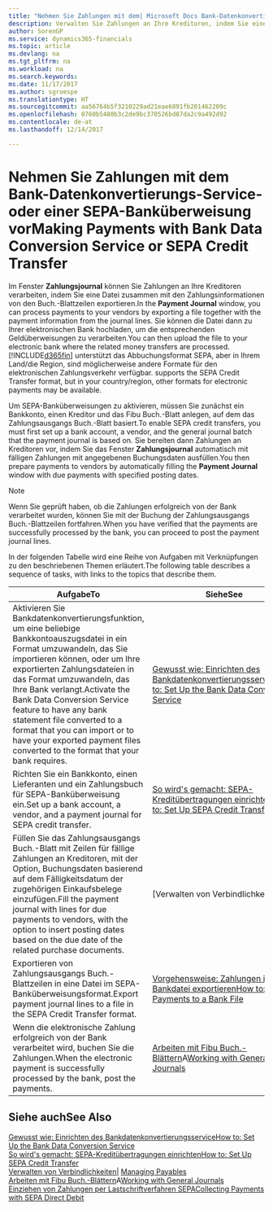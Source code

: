 ```yaml
---
title: "Nehmen Sie Zahlungen mit dem| Microsoft Docs Bank-Datenkonvertierungs-Service- oder einer SEPA-Banküberweisung vor | Microsoft Docs"
description: Verwalten Sie Zahlungen an Ihre Kreditoren, indem Sie eine Datei zusammen mit den Zahlungsinformationen von den Buch.-Blattzeilen exportieren.
author: SorenGP
ms.service: dynamics365-financials
ms.topic: article
ms.devlang: na
ms.tgt_pltfrm: na
ms.workload: na
ms.search.keywords: 
ms.date: 11/17/2017
ms.author: sgroespe
ms.translationtype: HT
ms.sourcegitcommit: aa56764b5f3210229ad21eae6891fb201462209c
ms.openlocfilehash: 0760b5480b3c2de9bc370526bd87da2c9a492d92
ms.contentlocale: de-at
ms.lasthandoff: 12/14/2017

---
```

# <a name="making-payments-with-bank-data-conversion-service-or-sepa-credit-transfer"></a><span data-ttu-id="d1604-103">Nehmen Sie Zahlungen mit dem Bank-Datenkonvertierungs-Service- oder einer SEPA-Banküberweisung vor</span><span class="sxs-lookup"><span data-stu-id="d1604-103">Making Payments with Bank Data Conversion Service or SEPA Credit Transfer</span></span>
<span data-ttu-id="d1604-104">Im Fenster **Zahlungsjournal** können Sie Zahlungen an Ihre Kreditoren verarbeiten, indem Sie eine Datei zusammen mit den Zahlungsinformationen von den Buch.-Blattzeilen exportieren.</span><span class="sxs-lookup"><span data-stu-id="d1604-104">In the **Payment Journal** window, you can process payments to your vendors by exporting a file together with the payment information from the journal lines.</span></span> <span data-ttu-id="d1604-105">Sie können die Datei dann zu Ihrer elektronischen Bank hochladen, um die entsprechenden Geldüberweisungen zu verarbeiten.</span><span class="sxs-lookup"><span data-stu-id="d1604-105">You can then upload the file to your electronic bank where the related money transfers are processed.</span></span> [!INCLUDE[d365fin](includes/d365fin_md.md)]<span data-ttu-id="d1604-106"> unterstützt das Abbuchungsformat SEPA, aber in Ihrem Land/die Region, sind möglicherweise andere Formate für den elektronischen Zahlungsverkehr verfügbar.</span><span class="sxs-lookup"><span data-stu-id="d1604-106"> supports the SEPA Credit Transfer format, but in your country/region, other formats for electronic payments may be available.</span></span>   

 <span data-ttu-id="d1604-107">Um SEPA-Banküberweisungen zu aktivieren, müssen Sie zunächst ein Bankkonto, einen Kreditor und das Fibu Buch.-Blatt anlegen, auf dem das Zahlungsausgangs Buch.-Blatt basiert.</span><span class="sxs-lookup"><span data-stu-id="d1604-107">To enable SEPA credit transfers, you must first set up a bank account, a vendor, and the general journal batch that the payment journal is based on.</span></span> <span data-ttu-id="d1604-108">Sie bereiten dann Zahlungen an Kreditoren vor, indem Sie das Fenster **Zahlungsjournal** automatisch mit fälligen Zahlungen mit angegebenen Buchungsdaten ausfüllen.</span><span class="sxs-lookup"><span data-stu-id="d1604-108">You then prepare payments to vendors by automatically filling the **Payment Journal** window with due payments with specified posting dates.</span></span>  

> [!NOTE]  
>  <span data-ttu-id="d1604-109">Wenn Sie geprüft haben, ob die Zahlungen erfolgreich von der Bank verarbeitet wurden, können Sie mit der Buchung der Zahlungsausgangs Buch.-Blattzeilen fortfahren.</span><span class="sxs-lookup"><span data-stu-id="d1604-109">When you have verified that the payments are successfully processed by the bank, you can proceed to post the payment journal lines.</span></span>  

 <span data-ttu-id="d1604-110">In der folgenden Tabelle wird eine Reihe von Aufgaben mit Verknüpfungen zu den beschriebenen Themen erläutert.</span><span class="sxs-lookup"><span data-stu-id="d1604-110">The following table describes a sequence of tasks, with links to the topics that describe them.</span></span>   

|<span data-ttu-id="d1604-111">**Aufgabe**</span><span class="sxs-lookup"><span data-stu-id="d1604-111">**To**</span></span>|<span data-ttu-id="d1604-112">**Siehe**</span><span class="sxs-lookup"><span data-stu-id="d1604-112">**See**</span></span>|  
|------------|-------------|  
|<span data-ttu-id="d1604-113">Aktivieren Sie Bankdatenkonvertierungsfunktion, um eine beliebige Bankkontoauszugsdatei in ein Format umzuwandeln, das Sie importieren können, oder um Ihre exportierten Zahlungsdateien in das Format umzuwandeln, das Ihre Bank verlangt.</span><span class="sxs-lookup"><span data-stu-id="d1604-113">Activate the Bank Data Conversion Service feature to have any bank statement file converted to a format that you can import or to have your exported payment files converted to the format that your bank requires.</span></span>|[<span data-ttu-id="d1604-114">Gewusst wie: Einrichten des Bankdatenkonvertierungsservice</span><span class="sxs-lookup"><span data-stu-id="d1604-114">How to: Set Up the Bank Data Conversion Service</span></span>](bank-how-setup-bank-statement-service.md)|  
|<span data-ttu-id="d1604-115">Richten Sie ein Bankkonto, einen Lieferanten und ein Zahlungsbuch für SEPA-Banküberweisung ein.</span><span class="sxs-lookup"><span data-stu-id="d1604-115">Set up a bank account, a vendor, and a payment journal for SEPA credit transfer.</span></span>|[<span data-ttu-id="d1604-116">So wird's gemacht: SEPA-Kreditübertragungen einrichten</span><span class="sxs-lookup"><span data-stu-id="d1604-116">How to: Set Up SEPA Credit Transfer</span></span>](finance-how-to-set-up-sepa-credit-transfer.md)|  
|<span data-ttu-id="d1604-117">Füllen Sie das Zahlungsausgangs Buch.-Blatt mit Zeilen für fällige Zahlungen an Kreditoren, mit der Option, Buchungsdaten basierend auf dem Fälligkeitsdatum der zugehörigen Einkaufsbelege einzufügen.</span><span class="sxs-lookup"><span data-stu-id="d1604-117">Fill the payment journal with lines for due payments to vendors, with the option to insert posting dates based on the due date of the related purchase documents.</span></span>|[<span data-ttu-id="d1604-118">Verwalten von Verbindlichkeiten|</span><span class="sxs-lookup"><span data-stu-id="d1604-118">Managing Payables</span></span>](payables-manage-payables.md)|  
|<span data-ttu-id="d1604-119">Exportieren von Zahlungsausgangs Buch.-Blattzeilen in eine Datei im SEPA-Banküberweisungsformat.</span><span class="sxs-lookup"><span data-stu-id="d1604-119">Export payment journal lines to a file in the SEPA Credit Transfer format.</span></span>|[<span data-ttu-id="d1604-120">Vorgehensweise: Zahlungen in eine Bankdatei exportieren</span><span class="sxs-lookup"><span data-stu-id="d1604-120">How to: Export Payments to a Bank File</span></span>](payables-how-export-payments-bank-file.md)|  
|<span data-ttu-id="d1604-121">Wenn die elektronische Zahlung erfolgreich von der Bank verarbeitet wird, buchen Sie die Zahlungen.</span><span class="sxs-lookup"><span data-stu-id="d1604-121">When the electronic payment is successfully processed by the bank, post the payments.</span></span>|<span data-ttu-id="d1604-122">[Arbeiten mit Fibu Buch.-Blättern](ui-work-general-journals.md)A</span><span class="sxs-lookup"><span data-stu-id="d1604-122">[Working with General Journals](ui-work-general-journals.md)</span></span>|  

## <a name="see-also"></a><span data-ttu-id="d1604-123">Siehe auch</span><span class="sxs-lookup"><span data-stu-id="d1604-123">See Also</span></span>  
[<span data-ttu-id="d1604-124">Gewusst wie: Einrichten des Bankdatenkonvertierungsservice</span><span class="sxs-lookup"><span data-stu-id="d1604-124">How to: Set Up the Bank Data Conversion Service</span></span>](bank-how-setup-bank-statement-service.md)  
[<span data-ttu-id="d1604-125">So wird's gemacht: SEPA-Kreditübertragungen einrichten</span><span class="sxs-lookup"><span data-stu-id="d1604-125">How to: Set Up SEPA Credit Transfer</span></span>](finance-how-to-set-up-sepa-credit-transfer.md)  
<span data-ttu-id="d1604-126">[Verwalten von Verbindlichkeiten|](payables-manage-payables.md) </span><span class="sxs-lookup"><span data-stu-id="d1604-126">[Managing Payables](payables-manage-payables.md) </span></span>  
<span data-ttu-id="d1604-127">[Arbeiten mit Fibu Buch.-Blättern](ui-work-general-journals.md)A</span><span class="sxs-lookup"><span data-stu-id="d1604-127">[Working with General Journals](ui-work-general-journals.md)</span></span>  
[<span data-ttu-id="d1604-128">Einziehen von Zahlungen per Lastschriftverfahren SEPA</span><span class="sxs-lookup"><span data-stu-id="d1604-128">Collecting Payments with SEPA Direct Debit</span></span>](finance-collect-payments-with-sepa-direct-debit.md)   

